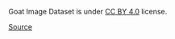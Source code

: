 Goat Image Dataset is under [CC BY 4.0](https://creativecommons.org/licenses/by/4.0) license.

[Source](https://data.mendeley.com/datasets/4skwhnrscr/2)